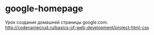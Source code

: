 # google-homepage
Урок создания домашней страницы google.com.
http://codenamecrud.ru/basics-of-web-development/project-html-css